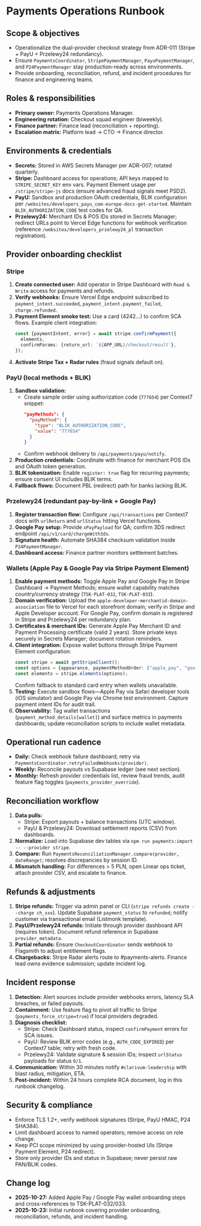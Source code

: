 # Payments Operations Runbook

## Scope & objectives
- Operationalize the dual-provider checkout strategy from ADR-011 (Stripe + PayU + Przelewy24 redundancy).
- Ensure `PaymentsCoordinator`, `StripePaymentManager`, `PayuPaymentManager`, and `P24PaymentManager` stay production-ready across environments.
- Provide onboarding, reconciliation, refund, and incident procedures for finance and engineering teams.

## Roles & responsibilities
- **Primary owner:** Payments Operations Manager.
- **Engineering rotation:** Checkout squad engineer (biweekly).
- **Finance partner:** Finance lead (reconciliation + reporting).
- **Escalation matrix:** Platform lead → CTO → Finance director.

## Environments & credentials
- **Secrets:** Stored in AWS Secrets Manager per ADR-007; rotated quarterly.
- **Stripe:** Dashboard access for operations; API keys mapped to `STRIPE_SECRET_KEY` env vars. Payment Element usage per `/stripe/stripe-js` docs (ensure advanced fraud signals meet PSD2).
- **PayU:** Sandbox and production OAuth credentials, BLIK configuration per `/websites/developers_payu_com-europe-docs-get-started`. Maintain `BLIK_AUTHORIZATION_CODE` test codes for QA.
- **Przelewy24:** Merchant IDs & POS IDs stored in Secrets Manager; redirect URLs point to Vercel Edge functions for webhook verification (reference `/websites/developers_przelewy24_pl` transaction registration).

## Provider onboarding checklist
### Stripe
1. **Create connected user:** Add operator in Stripe Dashboard with `Read & Write` access for payments and refunds.
2. **Verify webhooks:** Ensure Vercel Edge endpoint subscribed to `payment_intent.succeeded`, `payment_intent.payment_failed`, `charge.refunded`.
3. **Payment Element smoke test:** Use a card (4242…) to confirm SCA flows. Example client integration:
   ```typescript
   const {paymentIntent, error} = await stripe.confirmPayment({
     elements,
     confirmParams: {return_url: `${APP_URL}/checkout/result`},
   });
   ```
4. **Activate Stripe Tax + Radar rules** (fraud signals default on).

### PayU (local methods + BLIK)
1. **Sandbox validation:**
   - Create sample order using authorization code (`777654`) per Context7 snippet:
     ```json
     "payMethods": {
       "payMethod": {
         "type": "BLIK_AUTHORIZATION_CODE",
         "value": "777654"
       }
     }
     ```
   - Confirm webhook delivery to `/api/payments/payu/notify`.
2. **Production credentials:** Coordinate with finance for merchant POS IDs and OAuth token generation.
3. **BLIK tokenization:** Enable `register: true` flag for recurring payments; ensure consent UI includes BLIK terms.
4. **Fallback flows:** Document PBL (redirect) path for banks lacking BLIK.

### Przelewy24 (redundant pay-by-link + Google Pay)
1. **Register transaction flow:** Configure `/api/transactions` per Context7 docs with `urlReturn` and `urlStatus` hitting Vercel functions.
2. **Google Pay setup:** Provide `xPayPayload` for QA; confirm 3DS redirect endpoint `/api/v1/card/chargeWith3ds`.
3. **Signature health:** Automate SHA384 checksum validation inside `P24PaymentManager`.
4. **Dashboard access:** Finance partner monitors settlement batches.

### Wallets (Apple Pay & Google Pay via Stripe Payment Element)
1. **Enable payment methods:** Toggle Apple Pay and Google Pay in Stripe Dashboard → Payment Methods; ensure wallet capability matches country/currency strategy (`TSK-PLAT-032`, `TSK-PLAT-033`).
2. **Domain verification:** Upload the `apple-developer-merchantid-domain-association` file to Vercel for each storefront domain; verify in Stripe and Apple Developer account. For Google Pay, confirm domain is registered in Stripe and Przelewy24 per redundancy plan.
3. **Certificates & merchant IDs:** Generate Apple Pay Merchant ID and Payment Processing certificate (valid 2 years). Store private keys securely in Secrets Manager; document rotation reminders.
4. **Client integration:** Expose wallet buttons through Stripe Payment Element configuration:
   ```typescript
   const stripe = await getStripeClient();
   const options = {appearance, paymentMethodOrder: ["apple_pay", "google_pay", "card"]};
   const elements = stripe.elements(options);
   ```
   Confirm fallback to standard card entry when wallets unavailable.
5. **Testing:** Execute sandbox flows—Apple Pay via Safari developer tools (iOS simulator) and Google Pay via Chrome test environment. Capture payment intent IDs for audit trail.
6. **Observability:** Tag wallet transactions (`payment_method_details[wallet]`) and surface metrics in payments dashboards; update reconciliation scripts to include wallet metadata.

## Operational run cadence
- **Daily:** Check webhook failure dashboard; retry via `PaymentsCoordinator.retryFailedWebhooks(provider)`.
- **Weekly:** Reconcile payouts vs Supabase ledger (see next section).
- **Monthly:** Refresh provider credentials list, review fraud trends, audit feature flag toggles (`payments_provider_override`).

## Reconciliation workflow
1. **Data pulls:**
   - Stripe: Export payouts + balance transactions (UTC window).
   - PayU & Przelewy24: Download settlement reports (CSV) from dashboards.
2. **Normalize:** Load into Supabase dev tables via `npm run payments:import -- --provider stripe`.
3. **Compare:** Run `PaymentsReconciliationManager.compare(provider, dateRange)`; resolves discrepancies by session ID.
4. **Mismatch handling:** For differences > 5 PLN, open Linear ops ticket, attach provider CSV, and escalate to finance.

## Refunds & adjustments
1. **Stripe refunds:** Trigger via admin panel or CLI (`stripe refunds create --charge ch_xxx`). Update Supabase `payment_status` to `refunded`; notify customer via transactional email (Listmonk template).
2. **PayU/Przelewy24 refunds:** Initiate through provider dashboard API (requires token). Document refund reference in Supabase `provider_metadata`.
3. **Partial refunds:** Ensure `CheckoutCoordinator` sends webhook to Flagsmith to adjust entitlement flags.
4. **Chargebacks:** Stripe Radar alerts route to #payments-alerts. Finance lead owns evidence submission; update incident log.

## Incident response
1. **Detection:** Alert sources include provider webhooks errors, latency SLA breaches, or failed payouts.
2. **Containment:** Use feature flag to pivot all traffic to Stripe (`payments_force_stripe=true`) if local providers degraded.
3. **Diagnosis checklist:**
   - Stripe: Check Dashboard status, inspect `confirmPayment` errors for SCA issues.
   - PayU: Review BLIK error codes (e.g., `AUTH_CODE_EXPIRED`) per Context7 table; retry with fresh code.
   - Przelewy24: Validate signature & session IDs; inspect `urlStatus` payloads for status `0/1`.
4. **Communication:** Within 30 minutes notify `#clarivum-leadership` with blast radius, mitigation, ETA.
5. **Post-incident:** Within 24 hours complete RCA document, log in this runbook changelog.

## Security & compliance
- Enforce TLS 1.2+, verify webhook signatures (Stripe, PayU HMAC, P24 SHA384).
- Limit dashboard access to named operators; remove access on role change.
- Keep PCI scope minimized by using provider-hosted UIs (Stripe Payment Element, P24 redirect).
- Store only provider IDs and status in Supabase; never persist raw PAN/BLIK codes.

## Change log
- **2025-10-27:** Added Apple Pay / Google Pay wallet onboarding steps and cross-references to TSK-PLAT-032/033.
- **2025-10-23:** Initial runbook covering provider onboarding, reconciliation, refunds, and incident handling.
